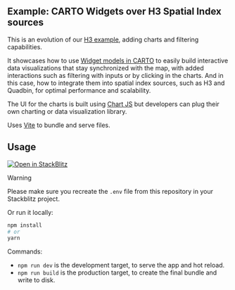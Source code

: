 ## Example: CARTO Widgets over H3 Spatial Index sources

This is an evolution of our [H3 example](https://github.com/CartoDB/deck.gl-examples/tree/master/spatial-features-h3), adding charts and filtering capabilities.

It showcases how to use [Widget models in CARTO](https://docs.carto.com/carto-for-developers/charts-and-widgets) to easily build interactive data visualizations that stay synchronized with the map, with added interactions such as filtering with inputs or by clicking in the charts. And in this case, how to integrate them into spatial index sources, such as H3 and Quadbin, for optimal performance and scalability.

The UI for the charts is built using [Chart JS](https://www.chartjs.org/) but developers can plug their own charting or data visualization library.

Uses [Vite](https://vitejs.dev/) to bundle and serve files.

## Usage

[![Open in StackBlitz](https://developer.stackblitz.com/img/open_in_stackblitz.svg)](https://stackblitz.com/github/CartoDB/deck.gl-examples/tree/master/widgets-h3?file=index.ts)

> [!WARNING]
> Please make sure you recreate the `.env` file from this repository in your Stackblitz project.

Or run it locally:

```bash
npm install
# or
yarn
```

Commands:

- `npm run dev` is the development target, to serve the app and hot reload.
- `npm run build` is the production target, to create the final bundle and write to disk.
